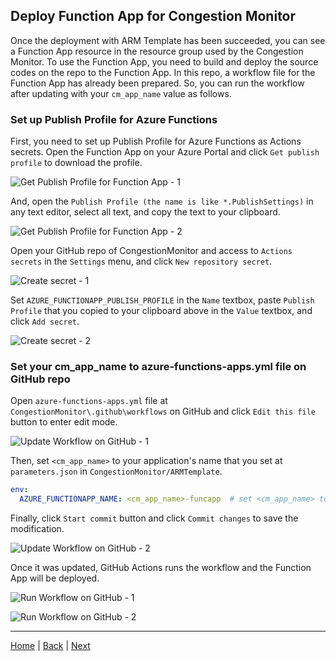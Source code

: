 ## Deploy Function App for Congestion Monitor

Once the deployment with ARM Template has been succeeded, you can see a Function App resource in the resource group used by the Congestion Monitor. To use the Function App, you need to build and deploy the source codes on the repo to the Function App. In this repo, a workflow file for the Function App has already been prepared. So, you can run the workflow after updating with your `cm_app_name` value as follows.

### Set up Publish Profile for Azure Functions

First, you need to set up Publish Profile for Azure Functions as Actions secrets. Open the Function App on your Azure Portal and click `Get publish profile` to download the profile.

![Get Publish Profile for Function App - 1](Images/cm_publishprofile.png)

And, open the `Publish Profile (the name is like *.PublishSettings)` in any text editor, select all text, and copy the text to your clipboard.

![Get Publish Profile for Function App - 2](Images/cm_publishprofile2.png)

Open your GitHub repo of CongestionMonitor and access to `Actions secrets` in the `Settings` menu, and click `New repository secret`.

![Create secret - 1](Images/cm_gh_secret.png)

Set `AZURE_FUNCTIONAPP_PUBLISH_PROFILE` in the `Name` textbox, paste `Publish Profile` that you copied to your clipboard above in the `Value` textbox, and click `Add secret`.

![Create secret - 2](Images/cm_gh_secret2.png)

### Set your cm_app_name to azure-functions-apps.yml file on GitHub repo

Open `azure-functions-apps.yml` file at `CongestionMonitor\.github\workflows` on GitHub and click `Edit this file` button to enter edit mode.

![Update Workflow on GitHub - 1](Images/cm_gh_updateworkflow.png)

Then, set `<cm_app_name>` to your application's name that you set at `parameters.json` in `CongestionMonitor/ARMTemplate`.

```yml
env:
  AZURE_FUNCTIONAPP_NAME: <cm_app_name>-funcapp  # set <cm_app_name> to your application's name
```

Finally, click `Start commit` button and click `Commit changes` to save the modification.

![Update Workflow on GitHub - 2](Images/cm_gh_updateworkflow2.png)

Once it was updated, GitHub Actions runs the workflow and the Function App will be deployed.

![Run Workflow on GitHub - 1](Images/cm_run_actions.png)

![Run Workflow on GitHub - 2](Images/cm_run_actions2.png)

---
[Home](../README.md) | [Back](build-camera-console-app.md) | [Next](comfirm-static-web-app.md)
